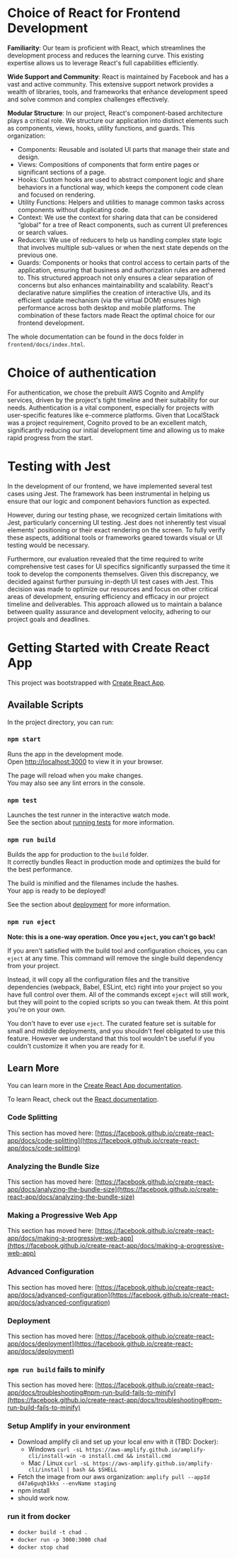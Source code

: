 # Choice of React for Frontend Development

<b>Familiarity</b>: Our team is proficient with React, which streamlines the development process and reduces the learning curve. This existing expertise allows us to leverage React's full capabilities efficiently.

<b>Wide Support and Community</b>: React is maintained by Facebook and has a vast and active community. This extensive support network provides a wealth of libraries, tools, and frameworks that enhance development speed and solve common and complex challenges effectively.

<b>Modular Structure</b>: In our project, React's component-based architecture plays a critical role. We structure our application into distinct elements such as components, views, hooks, utility functions, and guards. This organization:

- Components: Reusable and isolated UI parts that manage their state and design.
- Views: Compositions of components that form entire pages or significant sections of a page.
- Hooks: Custom hooks are used to abstract component logic and share behaviors in a functional way, which keeps the component code clean and focused on rendering.
- Utility Functions: Helpers and utilities to manage common tasks across components without duplicating code.
- Context: We use the context for sharing data that can be considered “global” for a tree of React components, such as current UI preferences or search values.
- Reducers: We use of reducers to help us handling complex state logic that involves multiple sub-values or when the next state depends on the previous one. 
- Guards: Components or hooks that control access to certain parts of the application, ensuring that business and authorization rules are adhered to.
This structured approach not only ensures a clear separation of concerns but also enhances maintainability and scalability. React's declarative nature simplifies the creation of interactive UIs, and its efficient update mechanism (via the virtual DOM) ensures high performance across both desktop and mobile platforms. The combination of these factors made React the optimal choice for our frontend development.

The whole documentation can be found in the docs folder in `frontend/docs/index.html`. 

# Choice of authentication
For authentication, we chose the prebuilt AWS Cognito and Amplify services, driven by the project's tight timeline and their suitability for our needs. Authentication is a vital component, especially for projects with user-specific features like e-commerce platforms. Given that LocalStack was a project requirement, Cognito proved to be an excellent match, significantly reducing our initial development time and allowing us to make rapid progress from the start.

# Testing with Jest
In the development of our frontend, we have implemented several test cases using Jest. The framework has been instrumental in helping us ensure that our logic and component behaviors function as expected.

However, during our testing phase, we recognized certain limitations with Jest, particularly concerning UI testing. Jest does not inherently test visual elements' positioning or their exact rendering on the screen. To fully verify these aspects, additional tools or frameworks geared towards visual or UI testing would be necessary.

Furthermore, our evaluation revealed that the time required to write comprehensive test cases for UI specifics significantly surpassed the time it took to develop the components themselves. Given this discrepancy, we decided against further pursuing in-depth UI test cases with Jest. This decision was made to optimize our resources and focus on other critical areas of development, ensuring efficiency and efficacy in our project timeline and deliverables. This approach allowed us to maintain a balance between quality assurance and development velocity, adhering to our project goals and deadlines.


# Getting Started with Create React App

This project was bootstrapped with [Create React App](https://github.com/facebook/create-react-app).

## Available Scripts

In the project directory, you can run:

### `npm start`

Runs the app in the development mode.\
Open [http://localhost:3000](http://localhost:3000) to view it in your browser.

The page will reload when you make changes.\
You may also see any lint errors in the console.

### `npm test`

Launches the test runner in the interactive watch mode.\
See the section about [running tests](https://facebook.github.io/create-react-app/docs/running-tests) for more information.

### `npm run build`

Builds the app for production to the `build` folder.\
It correctly bundles React in production mode and optimizes the build for the best performance.

The build is minified and the filenames include the hashes.\
Your app is ready to be deployed!

See the section about [deployment](https://facebook.github.io/create-react-app/docs/deployment) for more information.

### `npm run eject`

**Note: this is a one-way operation. Once you `eject`, you can't go back!**

If you aren't satisfied with the build tool and configuration choices, you can `eject` at any time. This command will remove the single build dependency from your project.

Instead, it will copy all the configuration files and the transitive dependencies (webpack, Babel, ESLint, etc) right into your project so you have full control over them. All of the commands except `eject` will still work, but they will point to the copied scripts so you can tweak them. At this point you're on your own.

You don't have to ever use `eject`. The curated feature set is suitable for small and middle deployments, and you shouldn't feel obligated to use this feature. However we understand that this tool wouldn't be useful if you couldn't customize it when you are ready for it.

## Learn More

You can learn more in the [Create React App documentation](https://facebook.github.io/create-react-app/docs/getting-started).

To learn React, check out the [React documentation](https://reactjs.org/).

### Code Splitting

This section has moved here: [https://facebook.github.io/create-react-app/docs/code-splitting](https://facebook.github.io/create-react-app/docs/code-splitting)

### Analyzing the Bundle Size

This section has moved here: [https://facebook.github.io/create-react-app/docs/analyzing-the-bundle-size](https://facebook.github.io/create-react-app/docs/analyzing-the-bundle-size)

### Making a Progressive Web App

This section has moved here: [https://facebook.github.io/create-react-app/docs/making-a-progressive-web-app](https://facebook.github.io/create-react-app/docs/making-a-progressive-web-app)

### Advanced Configuration

This section has moved here: [https://facebook.github.io/create-react-app/docs/advanced-configuration](https://facebook.github.io/create-react-app/docs/advanced-configuration)

### Deployment

This section has moved here: [https://facebook.github.io/create-react-app/docs/deployment](https://facebook.github.io/create-react-app/docs/deployment)

### `npm run build` fails to minify

This section has moved here: [https://facebook.github.io/create-react-app/docs/troubleshooting#npm-run-build-fails-to-minify](https://facebook.github.io/create-react-app/docs/troubleshooting#npm-run-build-fails-to-minify)


### Setup Amplify in your environment

- Download amplify cli and set up your local env with it (TBD: Docker): 
  - Windows `curl -sL https://aws-amplify.github.io/amplify-cli/install-win -o install.cmd && install.cmd`
  - Mac / Linux `curl -sL https://aws-amplify.github.io/amplify-cli/install | bash && $SHELL`
- Fetch the image from our aws organization: `amplify pull --appId d47a6guqh1kks --envName staging`
- npm install
- should work now. 

### run it from docker
- `docker build -t chad .`
- `docker run -p 3000:3000 chad`
- `docker stop chad`


